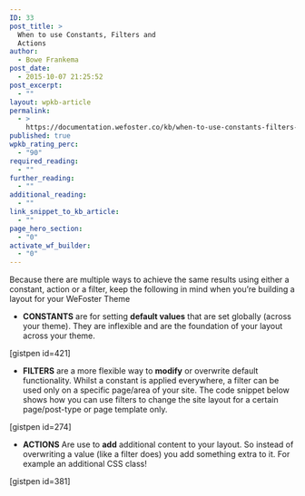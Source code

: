 ```yaml
---
ID: 33
post_title: >
  When to use Constants, Filters and
  Actions
author:
  - Bowe Frankema
post_date:
  - 2015-10-07 21:25:52
post_excerpt:
  - ""
layout: wpkb-article
permalink:
  - >
    https://documentation.wefoster.co/kb/when-to-use-constants-filters-and-actions-to-build-page-layouts/
published: true
wpkb_rating_perc:
  - "90"
required_reading:
  - ""
further_reading:
  - ""
additional_reading:
  - ""
link_snippet_to_kb_article:
  - ""
page_hero_section:
  - "0"
activate_wf_builder:
  - "0"
---
```

Because there are multiple ways to achieve the same results using either a constant, action or a filter, keep the following in mind when you’re building a layout for your WeFoster Theme

*   **CONSTANTS** are for setting **default values** that are set globally (across your theme). They are inflexible and are the foundation of your layout across your theme.

[gistpen id=421]

*   **FILTERS** are a more flexible way to **modify** or overwrite default functionality. Whilst a constant is applied everywhere, a filter can be used only on a specific page/area of your site. The code snippet below shows how you can use filters to change the site layout for a certain page/post-type or page template only.

[gistpen id=274]

*   **ACTIONS** Are use to **add** additional content to your layout. So instead of overwriting a value (like a filter does) you add something extra to it. For example an additional CSS class!

[gistpen id=381]